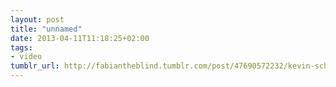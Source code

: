```yaml
---
layout: post
title: "unnamed"
date: 2013-04-11T11:18:25+02:00
tags:
- video
tumblr_url: http://fabiantheblind.tumblr.com/post/47690572232/kevin-schires-saz-probably-the-coolest-new
---
```

